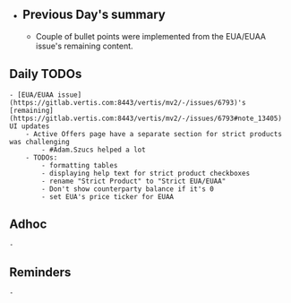 - ## Previous Day's summary
	- Couple of bullet points were implemented from the EUA/EUAA issue's remaining content.
## Daily TODOs
	- [EUA/EUAA issue](https://gitlab.vertis.com:8443/vertis/mv2/-/issues/6793)'s [remaining](https://gitlab.vertis.com:8443/vertis/mv2/-/issues/6793#note_13405) UI updates
		- Active Offers page have a separate section for strict products was challenging
			- #Adam.Szucs helped a lot
		- TODOs:
			- formatting tables
			- displaying help text for strict product checkboxes
			- rename "Strict Product" to "Strict EUA/EUAA"
			- Don't show counterparty balance if it's 0
			- set EUA's price ticker for EUAA
## Adhoc
	-
## Reminders
	-